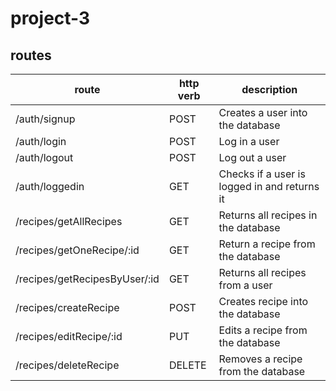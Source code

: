 # project-3

## routes

| route | http verb | description |
| ------------- | ------------- | ------------- |
| /auth/signup  | POST  | Creates a user into the database  |
| /auth/login  | POST  | Log in a user  |
| /auth/logout  | POST  | Log out a user  |
| /auth/loggedin  | GET  | Checks if a user is logged in and returns it  |
| /recipes/getAllRecipes  | GET  | Returns all recipes in the database  |
| /recipes/getOneRecipe/:id  | GET  | Return a recipe from the database  |
| /recipes/getRecipesByUser/:id  | GET  | Returns all recipes from a user  |
| /recipes/createRecipe  | POST  | Creates recipe into the database |
| /recipes/editRecipe/:id  | PUT  | Edits a recipe from the database  |
| /recipes/deleteRecipe  | DELETE  | Removes a recipe from the database  |


